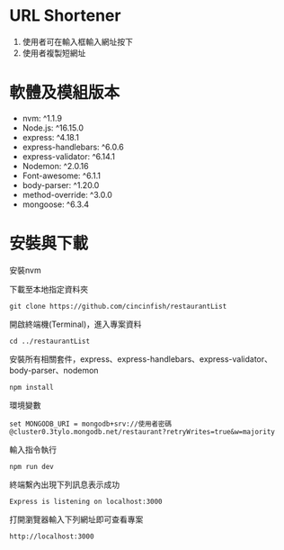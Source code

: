 # URL Shortener

1. 使用者可在輸入框輸入網址按下
2. 使用者複製短網址

# 軟體及模組版本
- nvm: ^1.1.9
- Node.js: ^16.15.0
- express: ^4.18.1
- express-handlebars: ^6.0.6
- express-validator: ^6.14.1
- Nodemon: ^2.0.16
- Font-awesome: ^6.1.1
- body-parser: ^1.20.0
- method-override: ^3.0.0
- mongoose: ^6.3.4

# 安裝與下載
安裝nvm

下載至本地指定資料夾
```
git clone https://github.com/cincinfish/restaurantList
```
開啟終端機(Terminal)，進入專案資料
```
cd ../restaurantList
```
安裝所有相關套件，express、express-handlebars、express-validator、body-parser、nodemon
```
npm install
```
環境變數
```
set MONGODB_URI = mongodb+srv://使用者密碼@cluster0.3tylo.mongodb.net/restaurant?retryWrites=true&w=majority
```
輸入指令執行
```
npm run dev
```
終端繫內出現下列訊息表示成功
```
Express is listening on localhost:3000
```
打開瀏覽器輸入下列網址即可查看專案
```
http://localhost:3000
```